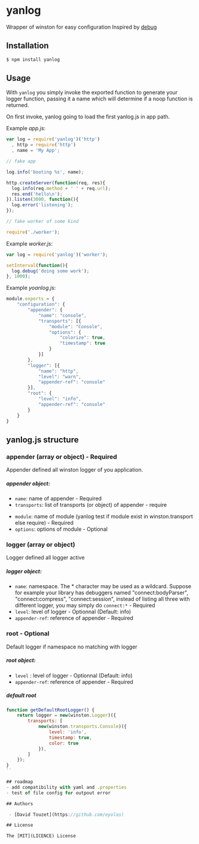 yanlog
======

Wrapper of winston for easy configuration
Inspired by [debug](https://github.com/visionmedia/debug)


## Installation

```bash
$ npm install yanlog
```

## Usage

 With `yanlog` you simply invoke the exported function to generate your logger function, passing it a name which will determine if a noop function is returned.

 On first invoke, yanlog going to load the first yanlog.js in app path. 

Example _app.js_:

```js
var log = require('yanlog')('http')
  , http = require('http')
  , name = 'My App';

// fake app

log.info('booting %s', name);

http.createServer(function(req, res){
  log.info(req.method + ' ' + req.url);
  res.end('hello\n');
}).listen(3000, function(){
  log.error('listening');
});

// fake worker of some kind

require('./worker');
```

Example _worker.js_:

```js
var log = require('yanlog')('worker');

setInterval(function(){
  log.debug('doing some work');
}, 1000);
```

Example _yoanlog.js_:

```js
module.exports = {
    "configuration": {
        "appender": {
            "name": "console",
            "transports": [{
                "module": "Console",
                "options": {
                    "colorize": true,
                    "timestamp": true
                }
            }]
        },
        "logger": [{
            "name": "http",
            "level": "warn",
            "appender-ref": "console"
        }],
        "root": {
            "level": "info",
            "appender-ref": "console"
        }
    }
}
```

## yanlog.js structure
### appender (array or object) - Required
Appender defined all winston logger of you application.

##### appender object:
* `name`: name of appender - Required
* `transports`: list of transports (or object) of appender - require
 - `module`: name of module (yanlog test if module exist in winston.transport else require) - Required
 - `options`: options of module - Optional

### logger (array or object)
Logger defined all logger active

##### logger object:
* `name`: namespace. The * character may be used as a wildcard. Suppose for example your library has debuggers named "connect:bodyParser", "connect:compress", "connect:session", instead of listing all three with different logger, you may simply do `connect:*` - Required
* `level`: level of logger - Optionnal (Default: info)
* `appender-ref`: reference of appender - Required

### root - Optional
Default logger if namespace no matching with logger

##### root object:
* `level` : level of logger - Optionnal (Default: info)
* `appender-ref`: reference of appender - Required

##### default root

```js
function getDefaultRootLogger() {
    return logger = new(winston.Logger)({
        transports: [
            new(winston.transports.Console)({
                level: 'info',
                timestamp: true,
                color: true
            }),
        ]
    });
}
``

## roadmap
- add compatibility with yaml and .properties
- test of file config for outpout error

## Authors

 - [David Touzet](https://github.com/eyolas)

## License

The [MIT](LICENCE) License

